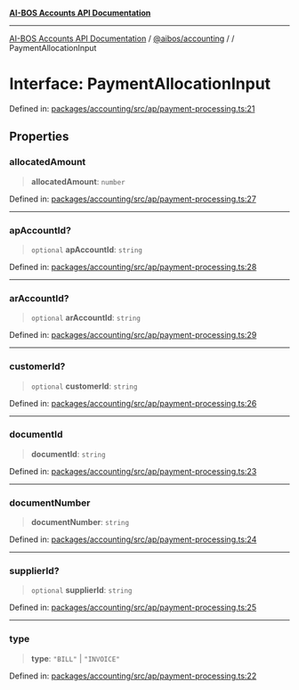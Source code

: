 [**AI-BOS Accounts API Documentation**](../../../README.md)

***

[AI-BOS Accounts API Documentation](../../../README.md) / [@aibos/accounting](../README.md) / [](../README.md) / PaymentAllocationInput

# Interface: PaymentAllocationInput

Defined in: [packages/accounting/src/ap/payment-processing.ts:21](https://github.com/pohlai88/accounts/blob/48103fb36d28b2b9bfb33472b6de2f719773cde9/packages/accounting/src/ap/payment-processing.ts#L21)

## Properties

### allocatedAmount

> **allocatedAmount**: `number`

Defined in: [packages/accounting/src/ap/payment-processing.ts:27](https://github.com/pohlai88/accounts/blob/48103fb36d28b2b9bfb33472b6de2f719773cde9/packages/accounting/src/ap/payment-processing.ts#L27)

***

### apAccountId?

> `optional` **apAccountId**: `string`

Defined in: [packages/accounting/src/ap/payment-processing.ts:28](https://github.com/pohlai88/accounts/blob/48103fb36d28b2b9bfb33472b6de2f719773cde9/packages/accounting/src/ap/payment-processing.ts#L28)

***

### arAccountId?

> `optional` **arAccountId**: `string`

Defined in: [packages/accounting/src/ap/payment-processing.ts:29](https://github.com/pohlai88/accounts/blob/48103fb36d28b2b9bfb33472b6de2f719773cde9/packages/accounting/src/ap/payment-processing.ts#L29)

***

### customerId?

> `optional` **customerId**: `string`

Defined in: [packages/accounting/src/ap/payment-processing.ts:26](https://github.com/pohlai88/accounts/blob/48103fb36d28b2b9bfb33472b6de2f719773cde9/packages/accounting/src/ap/payment-processing.ts#L26)

***

### documentId

> **documentId**: `string`

Defined in: [packages/accounting/src/ap/payment-processing.ts:23](https://github.com/pohlai88/accounts/blob/48103fb36d28b2b9bfb33472b6de2f719773cde9/packages/accounting/src/ap/payment-processing.ts#L23)

***

### documentNumber

> **documentNumber**: `string`

Defined in: [packages/accounting/src/ap/payment-processing.ts:24](https://github.com/pohlai88/accounts/blob/48103fb36d28b2b9bfb33472b6de2f719773cde9/packages/accounting/src/ap/payment-processing.ts#L24)

***

### supplierId?

> `optional` **supplierId**: `string`

Defined in: [packages/accounting/src/ap/payment-processing.ts:25](https://github.com/pohlai88/accounts/blob/48103fb36d28b2b9bfb33472b6de2f719773cde9/packages/accounting/src/ap/payment-processing.ts#L25)

***

### type

> **type**: `"BILL"` \| `"INVOICE"`

Defined in: [packages/accounting/src/ap/payment-processing.ts:22](https://github.com/pohlai88/accounts/blob/48103fb36d28b2b9bfb33472b6de2f719773cde9/packages/accounting/src/ap/payment-processing.ts#L22)
